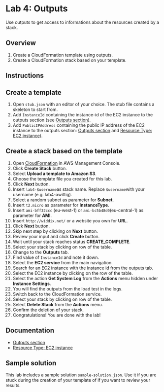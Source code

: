 # Lab 4: Outputs

Use outputs to get access to informations about the resources created by a stack.

## Overview
1. Create a CloudFormation template using outputs.
1. Create a CloudFormation stack based on your template.

## Instructions

## Create a template
1. Open ``stub.json`` with an editor of your choice. The stub file contains a skeleton to start from.
1. Add ``InstanceId`` containing the instance-id of the EC2 instance to the outputs section (see [Outputs section](http://docs.aws.amazon.com/AWSCloudFormation/latest/UserGuide/outputs-section-structure.html)).
1. Add ``PublicIPAddress`` containing the public IP address of the EC2 instance to the outputs section: [Outputs section](http://docs.aws.amazon.com/AWSCloudFormation/latest/UserGuide/outputs-section-structure.html) and [Resource Type: EC2 instance](http://docs.aws.amazon.com/AWSCloudFormation/latest/UserGuide/aws-properties-ec2-instance.html)).

## Create a stack based on the template
1. Open [CloudFormation](https://console.aws.amazon.com/cloudformation) in AWS Management Console.
1. Click **Create Stack** button.
1. Select **Upload a template to Amazon S3**.
1. Choose the template file you created for this lab.
1. Click **Next** button.
1. Insert ``lab4-$username``as stack name. Replace ``$username``with your username (e.g. lab4-awittig).
1. Select a random subnet as parameter for **Subnet**.
1. Insert ``t2.micro`` as parameter for **InstanceType**.
1. Insert ``ami-bff32ccc`` (eu-west-1) or ``ami-bc5b48d0``(eu-central-1) as parameter for **AMI**.
1. Insert ``http://widdix.net/`` or a website you own for **URL**.
1. Click **Next** button.
1. Skip next step by clicking on **Next** button.
1. Review your input and click **Create** button.
1. Wait until your stack reaches status **CREATE_COMPLETE**.
1. Select your stack by clicking on row of the table.
1. Change to the **Outputs** tab.
1. Find value of ``InstanceId`` and note it down.
1. Select the **EC2 service** from the main navigation.
1. Search for an EC2 instance with the instance id from the outputs tab.
1. Select the EC2 instance by clicking on the row of the table.
1. Select the action **Get System Log** from the **Actions** menu hidden under **Instance Settings**.
1. You will find the outputs from the load test in the logs.
1. Switch back to the CloudFormation service.
1. Select your stack by clicking on row of the table.
1. Select **Delete Stack** from the **Actions** menu.
1. Confirm the deletion of your stack.
1. Congratulations! You are done with the lab!

## Documentation
* [Outputs section](http://docs.aws.amazon.com/AWSCloudFormation/latest/UserGuide/outputs-section-structure.html)
* [Resource Type: EC2 instance](http://docs.aws.amazon.com/AWSCloudFormation/latest/UserGuide/aws-properties-ec2-instance.html)

## Sample solution
This lab includes a sample solution ``sample-solution.json``. Use it if you are stuck during the creation of your template of if you want to review your results.